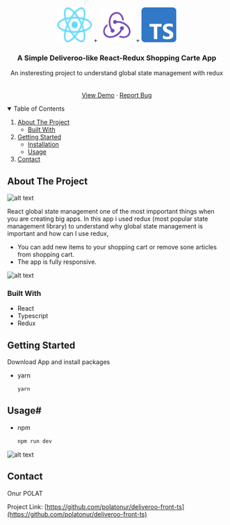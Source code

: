 <!-- PROJECT LOGO -->
<br />
<p align="center">
    <img src="src/assets/images/react.svg" alt="Logo" width="80" height="80"> +
    <img src="src/assets/images/redux.svg" alt="Logo" width="80" height="80"> +
    <img src="src/assets/images/typescript.png" alt="Logo" width="80" height="80">

  <h3 align="center">A Simple Deliveroo-like React-Redux Shopping Carte App</h3>

  <p align="center">
    An insteresting project to understand global state management with redux
    <br />
    <br />
    <br />
    <a href="https://deliveroo-like-onur.netlify.app/">View Demo</a>
    ·
    <a href="https://github.com/polatonur/deliveroo-front-ts/issues">Report Bug</a>
  </p>
</p>

<!-- TABLE OF CONTENTS -->
<details open="open">
  <summary>Table of Contents</summary>
  <ol>
    <li>
      <a href="#about-the-project">About The Project</a>
      <ul>
        <li><a href="#built-with">Built With</a></li>
      </ul>
    </li>
    <li>
      <a href="#getting-started">Getting Started</a>
      <ul>
        <li><a href="#installation">Installation</a></li>
        <li><a href="#installation">Usage</a></li>
      </ul>
    </li>
    <li><a href="#contact">Contact</a></li>
  </ol>
</details>

<!-- ABOUT THE PROJECT -->

## About The Project

![alt text](https://github.com/polatonur/readme_pics/blob/master/cart_deliveroo.png?raw=true)

React global state management one of the most impportant things when you are creating big apps.
In this app i used redux (most popular state management library) to understand why global state management is important and how can I use redux,

- You can add new items to your shopping cart or remove sone articles from shopping cart.
- The app is fully responsive.

![alt text](https://github.com/polatonur/readme_pics/blob/master/mobile_deliveroo_gif.gif?raw=true)

### Built With

- React
- Typescript
- Redux

<!-- GETTING STARTED -->

## Getting Started

Download App and install packages

- yarn

  ```sh
  yarn
  ```

## Usage#

- npm
  ```sh
  npm run dev
  ```

<!-- ROADMAP -->

![alt text](https://github.com/polatonur/readme_pics/blob/master/desktop_deliveroo_gif.gif?raw=true)

## Contact

Onur POLAT

Project Link: [https://github.com/polatonur/deliveroo-front-ts](https://github.com/polatonur/deliveroo-front-ts)

